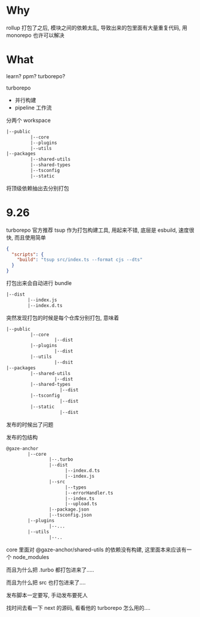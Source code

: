 # Why

rollup 打包了之后, 模块之间的依赖太乱, 导致出来的包里面有大量重复代码, 用 monorepo 也许可以解决



# What

learn? ppm? turborepo?



turborepo

+ 并行构建
+ pipeline 工作流



分两个 workspace

```tex
|--public
		 |--core
		 |--plugins
		 |--utils
|--packages
		 |--shared-utils
		 |--shared-types
		 |--tsconfig
		 |--static
```

将顶级依赖抽出去分别打包



# 9.26

turborepo 官方推荐 tsup 作为打包构建工具, 用起来不错, 底层是 esbuild, 速度很快, 而且使用简单

```json
{
  "scripts": {
    "build": "tsup src/index.ts --format cjs --dts"
  }
}
```

打包出来会自动进行 bundle

```tex
|--dist
		|--index.js
		|--index.d.ts
```



突然发现打包的时候是每个仓库分别打包, 意味着

```tex
|--public
		 |--core
		 		  |--dist
		 |--plugins
		 		  |--dist
		 |--utils
		 		  |--dsit
|--packages
		 |--shared-utils
		 		  |--dist
		 |--shared-types
		 			|--dist
		 |--tsconfig
		 			|--dist
		 |--static
		 			|--dist
```

发布的时候出了问题

发布的包结构

```tex
@gaze-anchor
		|--core
				|--.turbo
				|--dist
					  |--index.d.ts
					  |--index.js
				|--src
					  |--types
					  |--errorHandler.ts
					  |--index.ts
					  |--upload.ts
				|--package.json
				|--tsconfig.json
		|--plugins
				|--...
		|--utils
				|--..
```

core 里面对 @gaze-anchor/shared-utils 的依赖没有构建, 这里面本来应该有一个 node_modules

而且为什么把 .turbo 都打包进来了.....

而且为什么把 src 也打包进来了....



发布脚本一定要写, 手动发布要死人

找时间去看一下 next 的源码, 看看他的 turborepo 怎么用的....
